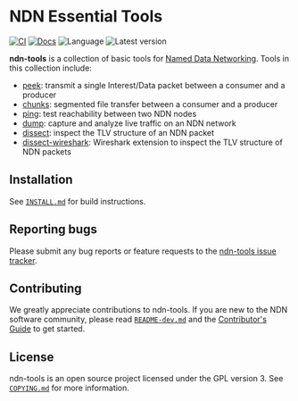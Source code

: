 # NDN Essential Tools

[![CI](https://github.com/named-data/ndn-tools/actions/workflows/ci.yml/badge.svg)](https://github.com/named-data/ndn-tools/actions/workflows/ci.yml)
[![Docs](https://github.com/named-data/ndn-tools/actions/workflows/docs.yml/badge.svg)](https://github.com/named-data/ndn-tools/actions/workflows/docs.yml)
![Language](https://img.shields.io/badge/C%2B%2B-14-blue)
![Latest version](https://img.shields.io/github/v/tag/named-data/ndn-tools?label=Latest%20version)

**ndn-tools** is a collection of basic tools for [Named Data Networking](https://named-data.net/).
Tools in this collection include:

* [peek](tools/peek): transmit a single Interest/Data packet between a consumer
  and a producer
* [chunks](tools/chunks): segmented file transfer between a consumer and a producer
* [ping](tools/ping): test reachability between two NDN nodes
* [dump](tools/dump): capture and analyze live traffic on an NDN network
* [dissect](tools/dissect): inspect the TLV structure of an NDN packet
* [dissect-wireshark](tools/dissect-wireshark): Wireshark extension to inspect
  the TLV structure of NDN packets

## Installation

See [`INSTALL.md`](INSTALL.md) for build instructions.

## Reporting bugs

Please submit any bug reports or feature requests to the
[ndn-tools issue tracker](https://redmine.named-data.net/projects/ndn-tools/issues).

## Contributing

We greatly appreciate contributions to ndn-tools. If you are new to the NDN
software community, please read [`README-dev.md`](README-dev.md) and the
[Contributor's Guide](https://github.com/named-data/.github/blob/master/CONTRIBUTING.md)
to get started.

## License

ndn-tools is an open source project licensed under the GPL version 3.
See [`COPYING.md`](COPYING.md) for more information.
